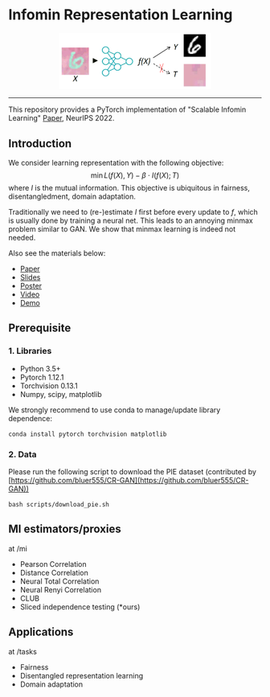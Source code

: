 # Infomin Representation Learning

<p align="center"><img width="60%" src="materials/front.png" /></p>

--------------------------------------------------------------------------------
This repository provides a PyTorch implementation of "Scalable Infomin Learning" [Paper](https://openreview.net/pdf?id=Ojakr9ofova), NeurIPS 2022.



## Introduction
We consider learning representation with the following objective:
$$\min L(f(X), Y) - \beta \cdot I(f(X); T)$$
where $I$ is the mutual information. This objective is ubiquitous in fairness, disentangledment, domain adaptation.

Traditionally we need to (re-)estimate $I$ first before every update to $f$, which is usually done by training a neural net. This leads to an annoying minmax problem similar to GAN. We show that minmax learning is indeed not needed.

Also see the materials below:

* [Paper](https://openreview.net/pdf?id=Ojakr9ofova)
* [Slides](materials/slides.pdf)
* [Poster](materials/poster.png)
* [Video](https://slideslive.com/38992225/scalable-infomin-learning?ref=speaker-17343)
* [Demo](demo_mi_minimization.ipynb)



## Prerequisite


### 1. Libraries

* Python 3.5+
* Pytorch 1.12.1
* Torchvision 0.13.1
* Numpy, scipy, matplotlib

We strongly recommend to use conda to manage/update library dependence:
```
conda install pytorch torchvision matplotlib
```




### 2. Data
Please run the following script to download the PIE dataset (contributed by [https://github.com/bluer555/CR-GAN](https://github.com/bluer555/CR-GAN))
```
bash scripts/download_pie.sh
```



## MI estimators/proxies

at /mi

* Pearson Correlation
* Distance Correlation
* Neural Total Correlation
* Neural Renyi Correlation
* CLUB
* Sliced independence testing (*ours)




## Applications

at /tasks

* Fairness
* Disentangled representation learning
* Domain adaptation
